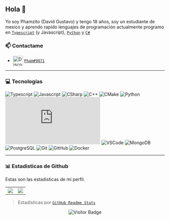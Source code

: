 ## Hola 👋

Yo soy Phamzito (David Gustavo) y tengo 18 años, soy un estudiante de mexico y aprendo rapido lenguajes de programación actualmente programo en [`Typescript`] (y Javascript), [`Python`] y [`C#`]

### 📫 Contactame

- <img src="https://simpleicons.org/icons/discord.svg" alt="Discord" width="32" align="center"> [`Pham#9871`][discord]

---

### 💻 Tecnologías
![Typescript](https://img.shields.io/static/v1?label=TypeScript&message=>=3.9&color=007ACC&style=for-the-badge&logo=typescript)
![Javascript](https://img.shields.io/static/v1?label=JavaScript&message=ESNext&style=for-the-badge&color=F7DF1E&logo=JavaScript)
![CSharp](https://img.shields.io/static/v1?label=C%23&message=8&color=239120&style=for-the-badge&logo=c-sharp)
![C++](https://img.shields.io/static/v1?label=C%2B%2B&message=17&color=00599C&style=for-the-badge&logo=C%2B%2B)
![CMake](https://img.shields.io/static/v1?label=CMake&message=3.18&color=064F8C&style=for-the-badge&logo=cmake)
![Python](https://img.shields.io/static/v1?label=Python&message=3.8&color=4B8BBE&style=for-the-badge&logo=python)
![Nodejs](https://img.shields.io/static/v1?label=Nodejs&message=>=14&color=68a063&style=for-the-badge&logo=Node.js)
![VSCode](https://img.shields.io/static/v1?label=VSCode&message=insiders&style=for-the-badge&color=1FC0A7&logo=visual-studio-code)
![MongoDB](https://img.shields.io/static/v1?label=MongoDB&message=🍃&style=for-the-badge&color=3FA037&logo=MongoDB)
![PostgreSQL](https://img.shields.io/static/v1?label=PostgreSQL&message=🐘&style=for-the-badge&color=008bb9&logo=postgresql)
![Git](https://img.shields.io/static/v1?label=Git&message=🌱&style=for-the-badge&color=f34f29&logo=git)
![GitHub](https://img.shields.io/static/v1?label=GitHub&message=🐱&style=for-the-badge&color=f34f29&logo=git)
![Docker](https://img.shields.io/static/v1?label=Docker&message=🐳&style=for-the-badge&color=0db7ed&logo=docker)

---

### 📊 Estadisticas de Github
Estas son las estadisticas de mi perfil.
<!--Stats-->
<table>
  <tr>
    <td align="center" style="padding=0;width=50%;">
      <img align="center" style="padding=0;" src="https://github-readme-stats.vercel.app/api/?username=Phamzito&show_icons=true&title_color=4F8CC9&text_color=9f9f9f&bg_color=00000000&hide_border=true&icon_color=4F8CC9&hide_title=true&count_private=true" />
    </td>
    <td align="center" style="padding=0;width=50%;">
      <img align="center" style="padding=0;" src="https://github-readme-stats.quantumlytangled.vercel.app/api/top-langs/?username=Phamzito&layout=compact&show_icons=true&title_color=4F8CC9&text_color=9f9f9f&bg_color=00000000&hide_border=true&icon_color=00000000&count_private=true&extra=dasby-project/Dasby;normal-project/Normal" />
    </td>
  </tr>
</table>
<!--Stats-->

> Estadisticas por [`GitHub Readme Stats`]

<div align="center">
   
   ![Visitor Badge](https://visitor-badge.laobi.icu/badge?page_id=Phamzito.Phamzito)
   
</div>

<!--Links-->

[`typescript`]: https://www.typescriptlang.org/
[`python`]: https://www.python.org/
[`c#`]: https://visualstudio.microsoft.com/
[discord]: https://discord.com/users/497061687820812288
[`github readme stats`]: https://github.com/anuraghazra/github-readme-stats
